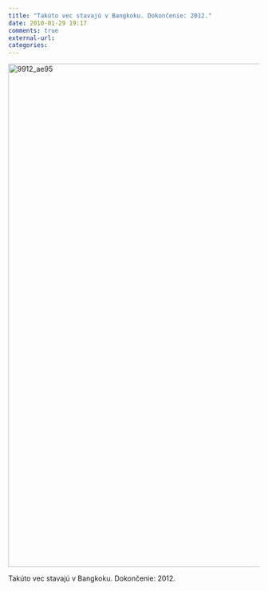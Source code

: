 ```yaml
---
title: "Takúto vec stavajú v Bangkoku. Dokončenie: 2012."
date: 2010-01-29 19:17
comments: true
external-url:
categories:
---
```

[<img src="http://8.asset.soup.io/asset/0662/9912_ae95.jpeg" width="1426" height="1010" alt="9912_ae95" />][1]

Takúto vec stavajú v Bangkoku. Dokončenie: 2012.

  [1]: http://www.designboom.com/weblog/cat/9/view/7054/omaole-scheeren-mahanakhon-bangkok.html
